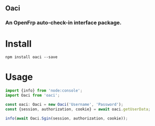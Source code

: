 ## Oaci
### An OpenFrp auto-check-in interface package.

# Install
```text
npm install oaci --save
```

# Usage
```ts
import {info} from 'node:console';
import Oaci from 'oaci';

const oaci: Oaci = new Oaci('Username', 'Password');
const {session, authorization, cookie} = await oaci.getUserData;

info(await Oaci.Sgin(session, authorization, cookie));
```